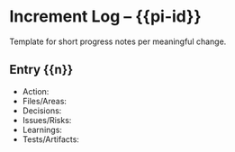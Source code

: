 # Increment Log – {{pi-id}}

Template for short progress notes per meaningful change.

## Entry {{n}}

- Action:
- Files/Areas:
- Decisions:
- Issues/Risks:
- Learnings:
- Tests/Artifacts:
